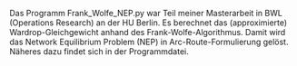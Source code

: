 Das Programm Frank_Wolfe_NEP.py war Teil meiner Masterarbeit in BWL (Operations Research) an der HU Berlin. Es berechnet das (approximierte) Wardrop-Gleichgewicht anhand des Frank-Wolfe-Algorithmus. Damit wird das Network Equilibrium Problem (NEP) in Arc-Route-Formulierung gelöst. Näheres dazu findet sich in der Programmdatei.
